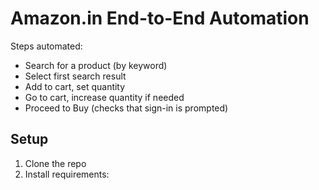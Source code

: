 # Amazon.in End-to-End Automation

Steps automated:
- Search for a product (by keyword)
- Select first search result
- Add to cart, set quantity
- Go to cart, increase quantity if needed
- Proceed to Buy (checks that sign-in is prompted)

## Setup

1. Clone the repo
2. Install requirements:
